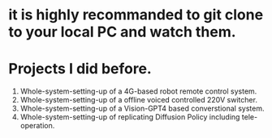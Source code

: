 # it is highly recommanded to git clone to your local PC and watch them.

# Projects I did before.

1. Whole-system-setting-up of a 4G-based robot remote control system.
2. Whole-system-setting-up of a offline voiced controlled 220V switcher.
3. Whole-system-setting-up of a Vision-GPT4 based converstional system.
4. Whole-system-setting-up of replicating Diffusion Policy including tele-operation.
